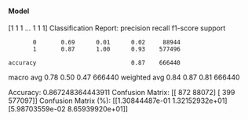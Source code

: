 #### Model
[1 1 1 ... 1 1 1]
Classification Report:
              precision    recall  f1-score   support

           0       0.69      0.01      0.02     88944
           1       0.87      1.00      0.93    577496

    accuracy                           0.87    666440
   macro avg       0.78      0.50      0.47    666440
weighted avg       0.84      0.87      0.81    666440

Accuracy: 0.867248364443911
Confusion Matrix:
[[   872  88072]
 [   399 577097]]
Confusion Matrix (%):
[[1.30844487e-01 1.32152932e+01]
 [5.98703559e-02 8.65939920e+01]]
